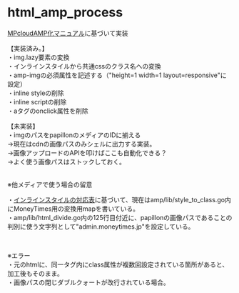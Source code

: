 # html_amp_process

[MPcloudAMP化マニュアル](https://docs.google.com/presentation/d/1qm9DkH-dbQ3JrsmlEDJX0tlOcYdoTgMItDGKomsICAs/edit#slide=id.gd513a6735d_0_0)に基づいて実装

【実装済み。】<br>
・img.lazy要素の変換<br>
・インラインスタイルから共通cssのクラス名への変換<br>
・amp-imgの必須属性を記述する（"height=1 width=1 layout=responsive"に設定）<br>
・inline styleの削除<br>
・inline scriptの削除<br>
・aタグのonclick属性を削除<br>

【未実装】<br>
・imgのパスをpapillonのメディアのIDに揃える<br>
 →現在はcdnの画像パスのみシェルに出力する実装。<br>
 →画像アップロードのAPIを叩けばここも自動化できる？<br>
 →よく使う画像パスはストックしておく。


<br>
※他メディアで使う場合の留意<br>

・[インラインスタイルの対応表](https://docs.google.com/spreadsheets/d/1UHE5LBzpFD2l5BVTXnPJAKq8qUGd1Mv9u2MnyR2zCVA/edit#gid=1702748687)に基づいて、現在はamp/lib/style_to_class.go内にMoneyTimes用の変換用mapを書いている。<br>
・amp/lib/html_divide.go内の125行目付近に、papillonの画像パスであることの判別に使う文字列として"admin.moneytimes.jp"を設定している。

<br>

※エラー<br>
・元のhtmlに、同一タグ内にclass属性が複数回設定されている箇所があると、加工後もそのまま。<br>
・画像パスの閉じダブルクォートが改行されている場合。

